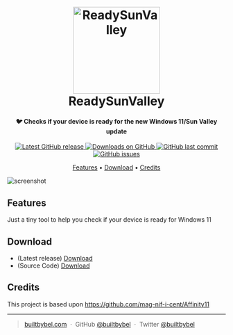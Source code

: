 
<h1 align="center">
  <br>
  <a href="http://www.builtbybel.com"><img src="https://github.com/builtbybel/ReadySunValley/blob/main/src/RSV/AppIcon.ico" alt="ReadySunValley" width="200"></a>
  <br>
  ReadySunValley
  <br>
</h1>

<h4 align="center">🐦 Checks if your device is ready for the new Windows 11/Sun Valley update</h4>

<p align="center">
<a href="https://github.com/builtbybel/ReadySunValley/releases/latest" target="_blank">
<img alt="Latest GitHub release" src="https://img.shields.io/github/release/builtbybel/rsv.svg?style=flat-square" />
</a>
	
<a href="https://github.com/builtbybel/ReadySunValley/releases" target="_blank">
<img alt="Downloads on GitHub" src="https://img.shields.io/github/downloads/builtbybel/ReadySunValley/total.svg?style=flat-square" />
</a>

<a href="https://github.com/builtbybel/ReadySunValley/commits/master">
<img src="https://img.shields.io/github/last-commit/builtbybel/rsv.svg?style=flat-square&logo=github&logoColor=white"
alt="GitHub last commit">
<a href="https://github.com/builtbybel/ReadySunValley/issues">
<img src="https://img.shields.io/github/issues-raw/builtbybel/rsv.svg?style=flat-square&logo=github&logoColor=white"
alt="GitHub issues">   
  
</p>

<p align="center">
  <a href="#features">Features</a> •
  <a href="#download">Download</a> •
  <a href="#credits">Credits</a> 
</p>

![screenshot](https://github.com/builtbybel//ReadySunValley/blob/main/assets/rsv.png)

## Features
Just a tiny tool to help you check if your device is ready for Windows 11
	
	
## Download

- (Latest release) [Download](https://github.com/builtbybel/ReadySunValley/releases)
- (Source Code) [Download](https://github.com/builtbybel/ReadySunValley/releases) 


## Credits

This project is based upon https://github.com/mag-nif-i-cent/Affinity11

---

> [builtbybel.com](https://www.builtbybel.com) &nbsp;&middot;&nbsp;
> GitHub [@builtbybel](https://github.com/builtbybel) &nbsp;&middot;&nbsp;
> Twitter [@builtbybel](https://twitter.com/builtbybel)
